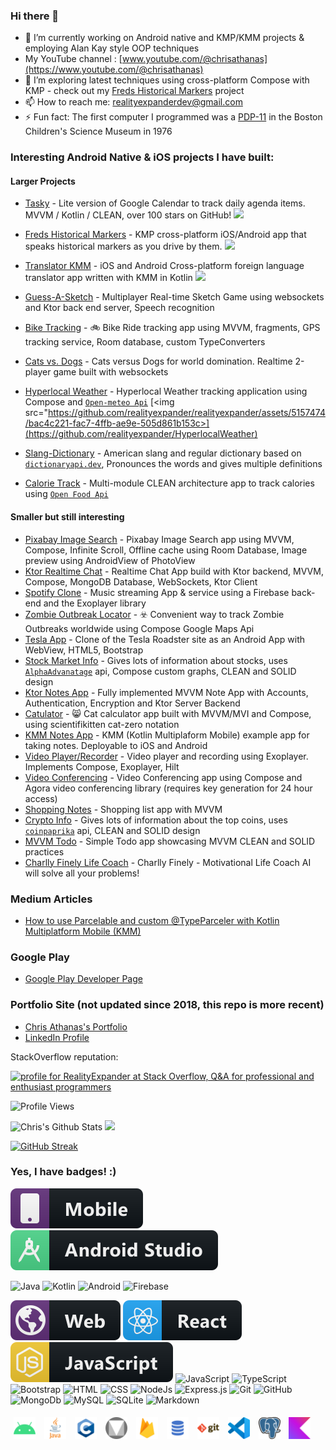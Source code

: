 ### Hi there 👋

<!--
**realityexpander/realityexpander** is a ✨ _special_ ✨ repository because its `README.md` (this file) appears on your GitHub profile.
-->
- 🔭 I’m currently working on Android native and KMP/KMM projects & employing Alan Kay style OOP techniques
- My YouTube channel : [www.youtube.com/@chrisathanas](https://www.youtube.com/@chrisathanas)
- 🌱 I’m exploring latest techniques using cross-platform Compose with KMP - check out my [Freds Historical Markers](https://github.com/realityexpander/FredsHistoryMarkers.git) project
- 📫 How to reach me: realityexpanderdev@gmail.com
- ⚡ Fun fact: The first computer I programmed was a [PDP-11](https://arstechnica.com/gadgets/2022/03/a-brief-tour-of-the-pdp-11-the-most-influential-minicomputer-of-all-time/) in the Boston Children's Science Museum in 1976

### Interesting Android Native & iOS projects I have built:

#### Larger Projects
- [Tasky](https://github.com/realityexpander/Tasky) - Lite version of Google Calendar to track daily agenda items. MVVM / Kotlin / CLEAN, over 100 stars on GitHub!
  [<img src="https://github.com/realityexpander/realityexpander/assets/5157474/66ca0806-efb9-4828-af73-4f4b20a9bf8b">](https://github.com/realityexpander/Tasky)

- [Freds Historical Markers](https://github.com/realityexpander/FredsHistoryMarkers.git) - KMP cross-platform iOS/Android app that speaks historical markers as you drive by them.
  [<img src="https://github.com/realityexpander/realityexpander/assets/5157474/7a328bfd-2a6a-4031-839d-484ccfac827c">](https://github.com/realityexpander/FredsHistoryMarkers.git)

- [Translator KMM](https://github.com/realityexpander/Translator_KMM) - iOS and Android Cross-platform foreign language translator app written with KMM in Kotlin
  [<img src="https://github.com/realityexpander/realityexpander/assets/5157474/9b7ccf1e-031c-492e-887a-b794de58d3c2">](https://github.com/realityexpander/Translator_KMM)

- [Guess-A-Sketch](https://github.com/realityexpander/GuessASketch) - Multiplayer Real-time Sketch Game using websockets and Ktor back end server, Speech recognition
- [Bike Tracking](https://github.com/realityexpander/BikingApp) - 🚲 Bike Ride tracking app using MVVM, fragments, GPS tracking service, Room database, custom TypeConverters
- [Cats vs. Dogs](https://github.com/realityexpander/CatsVsDogsAndroid) - Cats versus Dogs for world domination. Realtime 2-player game built with websockets
- [Hyperlocal Weather](https://github.com/realityexpander/HyperlocalWeather) - Hyperlocal Weather tracking application using Compose and [`Open-meteo Api`](https://open-meteo.com)
  [<img src="https://github.com/realityexpander/realityexpander/assets/5157474/bac4c221-fac7-4ffb-ae9e-505d861b153c>](https://github.com/realityexpander/HyperlocalWeather)
  
- [Slang-Dictionary](https://github.com/realityexpander/Slang-Dictionary) - American slang and regular dictionary based on [`dictionaryapi.dev`](https://dictionaryapi.dev), Pronounces the words and gives multiple definitions
- [Calorie Track](https://github.com/realityexpander/CalorieTrack) - Multi-module CLEAN architecture app to track calories using [`Open Food Api`](https://world.openfoodfacts.org/)

#### Smaller but still interesting
- [Pixabay Image Search](https://github.com/realityexpander/PixabayApp) - Pixabay Image Search app using MVVM, Compose, Infinite Scroll, Offline cache using Room Database, Image preview using AndroidView of PhotoView
- [Ktor Realtime Chat](https://github.com/realityexpander/KtorAndroidChat) - Realtime Chat App build with Ktor backend, MVVM, Compose, MongoDB Database, WebSockets, Ktor Client
- [Spotify Clone](https://github.com/realityexpander/SpotifyClone) - Music streaming App & service using a Firebase back-end and the Exoplayer library
- [Zombie Outbreak Locator](https://github.com/realityexpander/ZombieOutbreakLocator) -  ☣️ Convenient way to track Zombie Outbreaks worldwide using Compose Google Maps Api
- [Tesla App](https://github.com/realityexpander/TeslaRoadster) - Clone of the Tesla Roadster site as an Android App with WebView, HTML5, Bootstrap
- [Stock Market Info](https://github.com/realityexpander/StockMarketApp) - Gives lots of information about stocks, uses [`AlphaAdvanatage`](https://www.alphavantage.co/) api, Compose custom graphs, CLEAN and SOLID design
- [Ktor Notes App](https://github.com/realityexpander/KtorNoteApp) - Fully implemented MVVM Note App with Accounts, Authentication, Encryption and Ktor Server Backend
- [Catulator](https://github.com/realityexpander/Catulator) - 😸 Cat calculator app built with MVVM/MVI and Compose, using scientifikitten cat-zero notation
- [KMM Notes App](https://github.com/realityexpander/NoteAppKMM) - KMM (Kotlin Multiplaform Mobile) example app for taking notes. Deployable to iOS and Android
- [Video Player/Recorder](https://github.com/realityexpander/VideoPlayerCompose) - Video player and recording using Exoplayer. Implements Compose, Exoplayer, Hilt
- [Video Conferencing](https://github.com/realityexpander/AgoraUIKit) - Video Conferencing app using Compose and Agora video conferencing library (requires key generation for 24 hour access)
- [Shopping Notes](https://github.com/realityexpander/ShoppingNotes) - Shopping list app with MVVM
- [Crypto Info](https://github.com/realityexpander/CryptoApp) - Gives lots of information about the top coins, uses [`coinpaprika`](https://api.coinpaprika.com/) api, CLEAN and SOLID design
- [MVVM Todo](https://github.com/realityexpander/MVVMTodoApp) - Simple Todo app showcasing MVVM CLEAN and SOLID practices
- [Charlly Finely Life Coach](https://github.com/realityexpander/CharllyLifeCoach) - Charlly Finely - Motivational Life Coach AI will solve all your problems!

### Medium Articles
- [How to use Parcelable and custom @TypeParceler with Kotlin Multiplatform Mobile (KMM)](https://medium.com/@chrisathanas/how-to-use-parcels-on-kotlin-multiplatform-mobile-kmm-e29590816624)

### Google Play
- [Google Play Developer Page](https://play.google.com/store/apps/dev?id=7466162782462237210)

### Portfolio Site (not updated since 2018, this repo is more recent)
- [Chris Athanas's Portfolio](https://realityexpander.wix.com/resume)
- [LinkedIn Profile](https://www.linkedin.com/in/chris-athanas/)

StackOverflow reputation: 
<!--
[<img src="https://stackoverflow-badge.herokuapp.com/api/StackOverflowBadge/2857200?maxAge=12000"/>](https://stackoverflow.com/users/2857200/RealityExpander)
-->

[<a href="https://stackoverflow.com/users/2857200/realityexpander"><img src="https://stackoverflow.com/users/flair/2857200.png?theme=dark" width="208" height="58" alt="profile for RealityExpander at Stack Overflow, Q&amp;A for professional and enthusiast programmers" title="profile for RealityExpander at Stack Overflow, Q&amp;A for professional and enthusiast programmers"></a>](https://stackoverflow.com/users/2857200/RealityExpander)

![Profile Views](https://komarev.com/ghpvc/?username=realityexpander)

![Chris's Github Stats](https://github-readme-stats.vercel.app/api?username=realityexpander&show_icons=true&hide_border=true&count_private=true&theme=midnight-purple)
<img height="180em" src="https://github-readme-stats.vercel.app/api/top-langs/?username=realityexpander&layout=compact&langs_count=7&theme=algolia"/>

[![GitHub Streak](https://streak-stats.demolab.com?user=realityexpander&border_radius=4.2&theme=midnight-purple)](https://git.io/streak-stats)

### Yes, I have badges! :)

[<img src="https://raw.githubusercontent.com/MikeCodesDotNET/ColoredBadges/master/svg/dev/misc/mobile.svg"/>]()
[<img src="https://raw.githubusercontent.com/MikeCodesDotNET/ColoredBadges/master/svg/dev/tools/android_studio.svg"/>]()

![Java](https://img.shields.io/badge/java-%23ED8B00.svg?&style=for-the-badge&logo=java&logoColor=white)
![Kotlin](https://img.shields.io/badge/kotlin-%230095D5.svg?&style=for-the-badge&logo=kotlin&logoColor=white)
![Android](https://img.shields.io/badge/Android%20-green.svg?&style=for-the-badge&logo=Android&logoColor=white)
![Firebase](https://img.shields.io/badge/firebase%20-%23039BE5.svg?&style=for-the-badge&logo=firebase)

[<img src="https://raw.githubusercontent.com/MikeCodesDotNET/ColoredBadges/master/svg/dev/misc/web.svg"/>]()
[<img src="https://raw.githubusercontent.com/MikeCodesDotNET/ColoredBadges/master/svg/dev/frameworks/react.svg"/>]()
[<img src="https://raw.githubusercontent.com/MikeCodesDotNET/ColoredBadges/master/svg/dev/languages/js.svg"/>]()
![JavaScript](https://img.shields.io/badge/javascript%20-%23323330.svg?&style=for-the-badge&logo=javascript&logoColor=%23F7DF1E)
![TypeScript](https://img.shields.io/badge/typescript-%23007ACC.svg?&style=for-the-badge&logo=typescript&logoColor=white)
![Bootstrap](https://img.shields.io/badge/bootstrap%20-%23563D7C.svg?&style=for-the-badge&logo=bootstrap&logoColor=white)
![HTML](https://img.shields.io/badge/html5%20-%23E34F26.svg?&style=for-the-badge&logo=html5&logoColor=white)
![CSS](https://img.shields.io/badge/css3%20-%231572B6.svg?&style=for-the-badge&logo=css3&logoColor=white)
![NodeJs](https://img.shields.io/badge/node.js%20-%2343853D.svg?&style=for-the-badge&logo=node.js&logoColor=white)
![Express.js](https://img.shields.io/badge/express.js-%23404d59.svg?style=for-the-badge&logo=express&logoColor=%2361DAFB)
![Git](https://img.shields.io/badge/git%20-%23F05033.svg?&style=for-the-badge&logo=git&logoColor=white)
![GitHub](https://img.shields.io/badge/github%20-%23121011.svg?&style=for-the-badge&logo=github&logoColor=white)
![MongoDb](https://img.shields.io/badge/MongoDB-%234ea94b.svg?&style=for-the-badge&logo=mongodb&logoColor=white)
![MySQL](https://img.shields.io/badge/mysql-%2300f.svg?&style=for-the-badge&logo=mysql&logoColor=white)
![SQLite](https://img.shields.io/badge/sqlite-%2307405e.svg?&style=for-the-badge&logo=sqlite&logoColor=white)
![Markdown](https://img.shields.io/badge/markdown-%23000000.svg?&style=for-the-badge&logo=markdown&logoColor=white)

<p float="left">
<!-- <img style="padding:5px;" align="center" alt="Flutter" width="35px" src="https://raw.githubusercontent.com/github/explore/cebd63002168a05a6a642f309227eefeccd92950/topics/flutter/flutter.png"/> -->
<img style="padding:5px;" align="center" alt="Android" width="35px" src="https://raw.githubusercontent.com/github/explore/80688e429a7d4ef2fca1e82350fe8e3517d3494d/topics/android/android.png"> 
<img style="padding:5px;" align="center" alt="Java" width="35px" src="https://raw.githubusercontent.com/github/explore/80688e429a7d4ef2fca1e82350fe8e3517d3494d/topics/java/java.png">
<img style="padding:5px;" align="center" alt="C" width="35px" src="https://raw.githubusercontent.com/github/explore/80688e429a7d4ef2fca1e82350fe8e3517d3494d/topics/c/c.png">
<img style="padding:5px;" align="center" alt="Material-Design" width="35px" src="https://raw.githubusercontent.com/github/explore/80688e429a7d4ef2fca1e82350fe8e3517d3494d/topics/material-design/material-design.png">
<img style="padding:5px;" align="center" alt="Firebase" width="35px" src="https://raw.githubusercontent.com/github/explore/80688e429a7d4ef2fca1e82350fe8e3517d3494d/topics/firebase/firebase.png">
<img style="padding:5px;" align="center" alt="SQL" width="35px" src="https://raw.githubusercontent.com/github/explore/80688e429a7d4ef2fca1e82350fe8e3517d3494d/topics/sql/sql.png">
<img style="padding:5px;" align="center" alt="Git" width="35px" src="https://raw.githubusercontent.com/github/explore/80688e429a7d4ef2fca1e82350fe8e3517d3494d/topics/git/git.png">
<img style="padding:5px;" align="center" alt="VS Code" width="35px" src="https://raw.githubusercontent.com/github/explore/80688e429a7d4ef2fca1e82350fe8e3517d3494d/topics/visual-studio-code/visual-studio-code.png">
<img style="padding:5px;" align="center" alt="VS Code" width="35px" src="https://raw.githubusercontent.com/github/explore/80688e429a7d4ef2fca1e82350fe8e3517d3494d/topics/postgresql/postgresql.png">
<img style="padding:5px;" align="center" alt="VS Code" width="35px" src="https://raw.githubusercontent.com/github/explore/80688e429a7d4ef2fca1e82350fe8e3517d3494d/topics/kotlin/kotlin.png">
</p>


<!--
[![RealityExpander StackOverflow](https://stackoverflow-badge.herokuapp.com/api/StackOverflowBadge/2857200)](https://stackoverflow.com/users/2857200/RealityExpander)
-->


